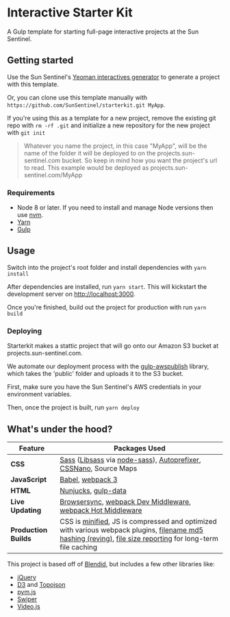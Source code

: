 # Interactive Starter Kit

A Gulp template for starting full-page interactive projects at the Sun Sentinel.


## Getting started

Use the Sun Sentinel's [Yeoman interactives generator](https://github.com/SunSentinel/generator-sunsentinel-interactives.git) to generate a project with this template.

Or, you can clone use this template manually with `https://github.com/SunSentinel/starterkit.git MyApp`.

If you're using this as a template for a new project, remove the existing git repo with `rm -rf .git` and initialize a new repository for the new project with `git init`

> Whatever you name the project, in this case "MyApp", will be the name of the folder it will be deployed to on the projects.sun-sentinel.com bucket. So keep in mind how you want the project's url to read. This example would be deployed as projects.sun-sentinel.com/MyApp

### Requirements
+ Node 8 or later. If you need to install and manage Node versions then use [nvm](https://github.com/creationix/nvm).
+ [Yarn](https://yarnpkg.com/en/docs/install)
+ [Gulp](https://gulpjs.com/)


## Usage

Switch into the project's root folder and install dependencies with `yarn install`

After dependencies are installed, run `yarn start`. This will kickstart the development server on [http://localhost:3000](http://localhost:3000).

Once you're finished, build out the project for production with run
`yarn build`

### Deploying

Starterkit makes a stattic project that will go onto our Amazon S3 bucket at projects.sun-sentinel.com.

We automate our deployment process with the [gulp-awspublish](https://github.com/pgherveou/gulp-awspublish) library, which takes the 'public' folder and uploads it to the S3 bucket.

First, make sure you have the Sun Sentinel's AWS credentials in your environment variables.

Then, once the project is built, run `yarn deploy`

## What's under the hood?
Feature | Packages Used
------ | -----
**CSS** | [Sass](http://sass-lang.com/) ([Libsass](http://sass-lang.com/libsass) via [node-sass](https://github.com/sass/node-sass)), [Autoprefixer](https://github.com/postcss/autoprefixer), [CSSNano](https://github.com/ben-eb/cssnano), Source Maps
**JavaScript** | [Babel](http://babeljs.io/), [webpack 3](https://webpack.js.org/)
**HTML** | [Nunjucks](https://mozilla.github.io/nunjucks/), [gulp-data](https://github.com/colynb/gulp-data)
**Live Updating** | [Browsersync](http://www.browsersync.io/), [webpack Dev Middleware](https://github.com/webpack/webpack-dev-middleware), [webpack Hot Middleware](https://github.com/glenjamin/webpack-hot-middleware)
**Production Builds** | CSS is [minified](http://cssnano.co/), JS is compressed and optimized with various webpack plugins, [filename md5 hashing (reving)](https://github.com/sindresorhus/gulp-rev), [file size reporting](https://github.com/jaysalvat/gulp-sizereport) for long-term file caching


This project is based off of [Blendid](https://github.com/vigetlabs/blendid), but includes a few other libraries like:

- [jQuery](https://jquery.com/)
- [D3](https://d3js.org/) and [Topojson](https://github.com/mbostock/topojson)
- [pym.js](http://blog.apps.npr.org/pym.js/)
- [Swiper](http://idangero.us/swiper/)
- [Video.js](http://videojs.com/)